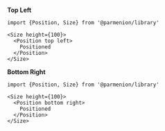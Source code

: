 **Top Left**

    import {Position, Size} from '@parmenion/library'

    <Size height={100}>
      <Position top left>
        Positioned
      </Position>
    </Size>

**Bottom Right**

    import {Position, Size} from '@parmenion/library'

    <Size height={100}>
      <Position bottom right>
        Positioned
      </Position>
    </Size>
